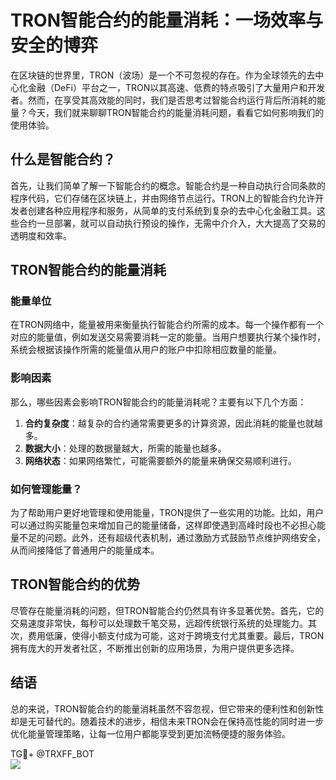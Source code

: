 # TRON智能合约的能量消耗：一场效率与安全的博弈

在区块链的世界里，TRON（波场）是一个不可忽视的存在。作为全球领先的去中心化金融（DeFi）平台之一，TRON以其高速、低费的特点吸引了大量用户和开发者。然而，在享受其高效能的同时，我们是否思考过智能合约运行背后所消耗的能量？今天，我们就来聊聊TRON智能合约的能量消耗问题，看看它如何影响我们的使用体验。

## 什么是智能合约？

首先，让我们简单了解一下智能合约的概念。智能合约是一种自动执行合同条款的程序代码，它们存储在区块链上，并由网络节点运行。TRON上的智能合约允许开发者创建各种应用程序和服务，从简单的支付系统到复杂的去中心化金融工具。这些合约一旦部署，就可以自动执行预设的操作，无需中介介入，大大提高了交易的透明度和效率。

## TRON智能合约的能量消耗

### 能量单位

在TRON网络中，能量被用来衡量执行智能合约所需的成本。每一个操作都有一个对应的能量值，例如发送交易需要消耗一定的能量。当用户想要执行某个操作时，系统会根据该操作所需的能量值从用户的账户中扣除相应数量的能量。

### 影响因素

那么，哪些因素会影响TRON智能合约的能量消耗呢？主要有以下几个方面：

1. **合约复杂度**：越复杂的合约通常需要更多的计算资源，因此消耗的能量也就越多。
2. **数据大小**：处理的数据量越大，所需的能量也越多。
3. **网络状态**：如果网络繁忙，可能需要额外的能量来确保交易顺利进行。

### 如何管理能量？

为了帮助用户更好地管理和使用能量，TRON提供了一些实用的功能。比如，用户可以通过购买能量包来增加自己的能量储备，这样即使遇到高峰时段也不必担心能量不足的问题。此外，还有超级代表机制，通过激励方式鼓励节点维护网络安全，从而间接降低了普通用户的能量成本。

## TRON智能合约的优势

尽管存在能量消耗的问题，但TRON智能合约仍然具有许多显著优势。首先，它的交易速度非常快，每秒可以处理数千笔交易，远超传统银行系统的处理能力。其次，费用低廉，使得小额支付成为可能，这对于跨境支付尤其重要。最后，TRON拥有庞大的开发者社区，不断推出创新的应用场景，为用户提供更多选择。

## 结语

总的来说，TRON智能合约的能量消耗虽然不容忽视，但它带来的便利性和创新性却是无可替代的。随着技术的进步，相信未来TRON会在保持高性能的同时进一步优化能量管理策略，让每一位用户都能享受到更加流畅便捷的服务体验。

TG💪+ @TRXFF_BOT  
![](https://github.com/user-attachments/assets/a9ced9e0-a9b8-4136-8aef-a09665821e59)